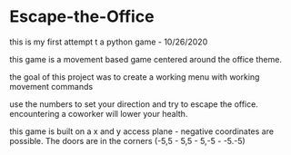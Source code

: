 # Escape-the-Office

this is my first attempt t a python game - 10/26/2020

this game is a movement based game centered around the office theme.

the goal of this project was to create a working menu with working movement commands

use the numbers to set your direction and try to escape the office. encountering a coworker will lower your health.

this game is built on a x and y access plane - negative coordinates are possible. The doors are in the corners (-5,5 - 5,5 - 5,-5 - -5.-5)
